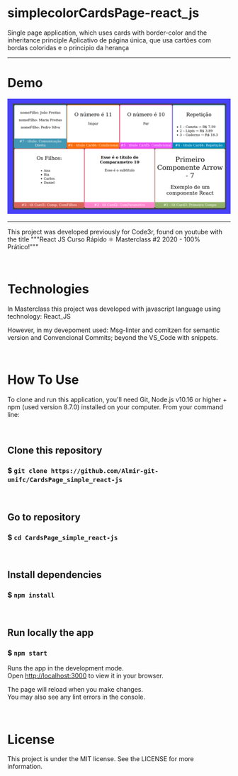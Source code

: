 # simplecolorCardsPage-react_js

Single page application, which uses cards with border-color and the inheritance principle
Aplicativo de página única, que usa cartões com bordas coloridas e o principio da herança

---------------------------------------------------------------------------------------------------------


# Demo
![cards page](https://github.com/almirramb/Ionic3-Curse/blob/master/ascreenshot.png)


--------------------------------------------------------------------------------------

This project was developed previously for Code3r, found on youtube with the title """React JS Curso Rápido ⚛️ Masterclass #2 2020 - 100% Prático!"""


&nbsp;
# Technologies
In Masterclass this project was developed with javascript language using technology: React_JS

However, in my devepoment used:
Msg-linter and comitzen for semantic version and Convencional Commits;  beyond the VS_Code with snippets. 

 
 
&nbsp;
# How To Use

To clone and run this application, you'll need Git, Node.js v10.16 or higher + npm (used version 8.7.0) installed on your computer. 
From your command line:


&nbsp;
## Clone this repository
### $ `git clone https://github.com/Almir-git-unifc/CardsPage_simple_react-js`


&nbsp;
## Go to repository
### $ `cd CardsPage_simple_react-js`


&nbsp;
## Install dependencies
### $ `npm install`


&nbsp;
## Run locally the app
### $ `npm start`
Runs the app in the development mode.\
Open [http://localhost:3000](http://localhost:3000) to view it in your browser.

The page will reload when you make changes.\
You may also see any lint errors in the console.


&nbsp;
# License
This project is under the MIT license. See the LICENSE for more information.



